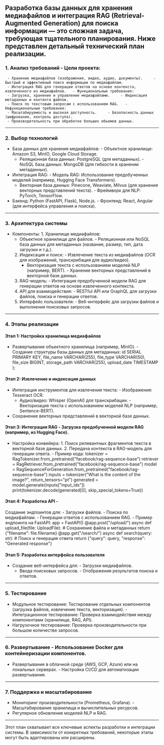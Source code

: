 Разработка базы данных для хранения медиафайлов и интеграция RAG (Retrieval-Augmented Generation) для поиска информации — это сложная задача, требующая тщательного планирования. Ниже представлен детальный технический план реализации.
---
### 1. Анализ требований   - Цели проекта:
     - Хранение медиафайлов (изображения, видео, аудио, документы).     - Быстрый и эффективный поиск информации по медиафайлам.
     - Интеграция RAG для генерации ответов на основе контекста, извлеченного из медиафайлов.   - Функциональные требования:
     - Загрузка, хранение и управление медиафайлами.     - Индексация метаданных и контента файлов.
     - Поиск по текстовым запросам с использованием RAG.   - Нефункциональные требования:
     - Масштабируемость и высокая доступность.     - Безопасность данных (шифрование, контроль доступа).
     - Производительность при обработке больших объемов данных.
---
### 2. Выбор технологий
   - База данных для хранения медиафайлов:     - Объектное хранилище: Amazon S3, MinIO, Google Cloud Storage.
     - Реляционная база данных: PostgreSQL (для метаданных).     - NoSQL база данных: MongoDB (для гибкости в хранении метаданных).
   - Интеграция RAG:     - Модель RAG: Использование предобученных моделей (например, Hugging Face Transformers).
     - Векторная база данных: Pinecone, Weaviate, Milvus (для хранения векторных представлений текста).     - Фреймворк для NLP: PyTorch, TensorFlow.
   - Бэкенд: Python (FastAPI, Flask), Node.js.   - Фронтенд: React, Angular (для интерфейса управления и поиска).
---
### 3. Архитектура системы
   - Компоненты:     1. Хранилище медиафайлов:
        - Объектное хранилище для файлов.        - Реляционная или NoSQL база данных для метаданных (название, размер, тип, дата загрузки и т.д.).
     2. Индексация и поиск:        - Извлечение текста из медиафайлов (OCR для изображений, транскрибация для аудио/видео).
        - Векторизация текста с использованием моделей NLP (например, BERT).        - Хранение векторных представлений в векторной базе данных.
     3. RAG-модель:        - Интеграция предобученной модели RAG для генерации ответов на основе извлеченного контекста.
     4. API для взаимодействия:        - RESTful API или GraphQL для загрузки файлов, поиска и генерации ответов.
     5. Интерфейс пользователя:        - Веб-интерфейс для загрузки файлов и выполнения поисковых запросов.
---
### 4. Этапы реализации
   #### Этап 1: Настройка хранилища медиафайлов
   - Развертывание объектного хранилища (например, MinIO).   - Создание структуры базы данных для метаданных:
              id SERIAL PRIMARY KEY,         file_name VARCHAR(255),
         file_type VARCHAR(50),         file_size BIGINT,
         storage_path VARCHAR(255),         upload_date TIMESTAMP
     );     
   #### Этап 2: Извлечение и индексация данных
   - Интеграция инструментов для извлечения текста:     - Изображения: Tesseract OCR.
     - Аудио/видео: Whisper (OpenAI) для транскрибации.   - Векторизация текста с использованием моделей NLP (например, Sentence-BERT).
   - Сохранение векторных представлений в векторной базе данных.
   #### Этап 3: Интеграция RAG   - Загрузка предобученной модели RAG (например, из Hugging Face).
   - Настройка конвейера:     1. Поиск релевантных фрагментов текста в векторной базе данных.
     2. Передача контекста в RAG-модель для генерации ответа.   - Пример кода:
          tokenizer = RagTokenizer.from_pretrained("facebook/rag-sequence-base")
     retriever = RagRetriever.from_pretrained("facebook/rag-sequence-base")     model = RagSequenceForGeneration.from_pretrained("facebook/rag-sequence-base")
     inputs = tokenizer("What is the content of the image?", return_tensors="pt")
     generated = model.generate(inputs["input_ids"])     print(tokenizer.decode(generated[0], skip_special_tokens=True))
     
   #### Этап 4: Разработка API   -
Создание эндпоинтов для:
     - Загрузки файлов.     - Поиска по медиафайлам.
     - Генерации ответов с использованием RAG.   - Пример эндпоинта на FastAPI:
          app = FastAPI()
     @app.post("/upload/")     async def upload_file(file: UploadFile):
         # Сохранение файла и метаданных         return {"filename": file.filename}
     @app.get("/search/")
     async def search(query: str):         # Поиск и генерация ответа
         return {"query": query, "response": "Generated response"}     
   #### Этап 5: Разработка интерфейса пользователя
   - Создание веб-интерфейса для:     - Загрузки медиафайлов.
     - Ввода поисковых запросов.     - Отображения результатов поиска и ответов.
---
### 5. Тестирование
   - Модульное тестирование: Тестирование отдельных компонентов (загрузка файлов, извлечение текста, векторизация).   - Интеграционное тестирование: Проверка взаимодействия между компонентами (хранилище, RAG, API).
   - Нагрузочное тестирование: Проверка производительности при большом количестве запросов.
---
### 6. Развертывание   - Использование Docker для контейнеризации компонентов.
   - Развертывание в облачной среде (AWS, GCP, Azure) или на локальных серверах.   - Настройка CI/CD для автоматизации развертывания.
---
### 7. Поддержка и масштабирование
   - Мониторинг производительности (Prometheus, Grafana).   - Масштабирование хранилища и вычислительных ресурсов.
   - Регулярное обновление моделей NLP и RAG.
---
Этот план охватывает все ключевые аспекты разработки и интеграции системы. В зависимости от конкретных требований, некоторые этапы могут быть адаптированы или расширены.
